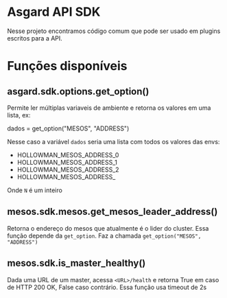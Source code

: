 
# Asgard API SDK

Nesse projeto encontramos código comum que pode ser usado em plugins escritos para a API.



# Funções disponíveis

## asgard.sdk.options.get_option()

Permite ler múltiplas variaveis de ambiente e retorna os valores em uma lista, ex:

dados = get_option("MESOS", "ADDRESS")

Nesse caso a variável `dados` seria uma lista com todos os valores das envs:

 * HOLLOWMAN_MESOS_ADDRESS_0
 * HOLLOWMAN_MESOS_ADDRESS_1
 * HOLLOWMAN_MESOS_ADDRESS_2
 * HOLLOWMAN_MESOS_ADDRESS_<N>

 Onde `N` é um inteiro

## mesos.sdk.mesos.get_mesos_leader_address()

Retorna o endereço do mesos que atualmente é o lider do cluster. Essa função depende
da `get_option`. Faz a chamada `get_option("MESOS", "ADDRESS")`

## mesos.sdk.is_master_healthy()

Dada uma URL de um master, acessa `<URL>/health` e retorna True em caso de HTTP 200 OK, False caso contrário.
Essa função usa timeout de 2s

